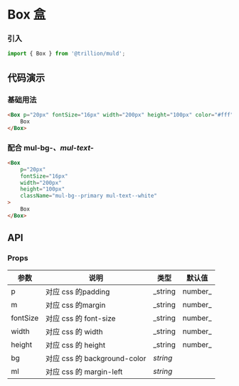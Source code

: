 # Box 盒

### 引入

```js
import { Box } from '@trillion/muld';
```

## 代码演示

### 基础用法

```html
<Box p="20px" fontSize="16px" width="200px" height="100px" color="#fff" bg="#66a8ef">
    Box
</Box>
```

### 配合 mul-bg-_、mul-text-_

```html
<Box
    p="20px"
    fontSize="16px"
    width="200px"
    height="100px"
    className="mul-bg--primary mul-text--white"
>
    Box
</Box>
```

## API

### Props

| 参数 | 说明 | 类型 | 默认值 |
| --- | --- | --- | --- |
| p | 对应 css 的padding | _string | number_ | `0` |
| m | 对应 css 的margin | _string | number_ | `0` |
| fontSize | 对应 css 的 font-size | _string | number_ | |
| width | 对应 css 的 width  | _string | number_ | `0` |
| height | 对应 css 的 height  | _string | number_ | `0` |
| bg | 对应 css 的 background-color  | _string_ |  |
| ml | 对应 css 的 margin-left | _string_ | |



